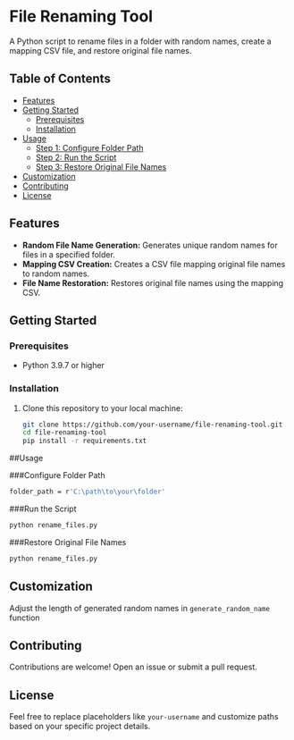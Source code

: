 # File Renaming Tool

A Python script to rename files in a folder with random names, create a mapping CSV file, and restore original file names.

## Table of Contents

- [Features](#features)
- [Getting Started](#getting-started)
  - [Prerequisites](#prerequisites)
  - [Installation](#installation)
- [Usage](#usage)
  - [Step 1: Configure Folder Path](#step-1-configure-folder-path)
  - [Step 2: Run the Script](#step-2-run-the-script)
  - [Step 3: Restore Original File Names](#step-3-restore-original-file-names)
- [Customization](#customization)
- [Contributing](#contributing)
- [License](#license)

## Features

- **Random File Name Generation:** Generates unique random names for files in a specified folder.
- **Mapping CSV Creation:** Creates a CSV file mapping original file names to random names.
- **File Name Restoration:** Restores original file names using the mapping CSV.

## Getting Started

### Prerequisites

- Python 3.9.7 or higher

### Installation

1. Clone this repository to your local machine:

   ```bash
   git clone https://github.com/your-username/file-renaming-tool.git
   cd file-renaming-tool
   pip install -r requirements.txt
   
##Usage

###Configure Folder Path
```bash
folder_path = r'C:\path\to\your\folder'
```
###Run the Script
```bash
python rename_files.py
```
###Restore Original File Names
```bash
python rename_files.py
```

## Customization
Adjust the length of generated random names in ```generate_random_name``` function

## Contributing
Contributions are welcome! Open an issue or submit a pull request.

## License
Feel free to replace placeholders like `your-username` and customize paths based on your specific project details.
